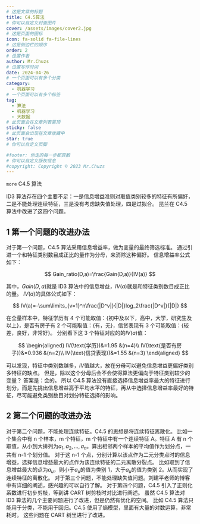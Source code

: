 ```yaml
---
# 这是文章的标题
title: C4.5算法
# 你可以自定义封面图片
cover: /assets/images/cover2.jpg
# 这是页面的图标
icon: fa-solid fa-file-lines
# 这是侧边栏的顺序
order: 2
# 设置作者
author: Mr.Chuzs
# 设置写作时间
date: 2024-04-26
# 一个页面可以有多个分类
category:
  - 机器学习
# 一个页面可以有多个标签
tag:
  - 算法
  - 机器学习
  - 大数据
# 此页面会在文章列表置顶
sticky: false
# 此页面会出现在文章收藏中
star: true
# 你可以自定义页脚

#footer: 你走的每一步都算数
# 你可以自定义版权信息
#copyright: Copyright © 2023 Mr.Chuzs
---
```


`more` C4.5 算法

<!-- more -->

ID3 算法存在四个主要不足：一是信息增益准则对取值类别较多的特征有所偏好，二是不能处理连续特征，三是没有考虑缺失值处理，四是过拟合。
昆兰在 C4.5 算法中改进了这四个问题。

## 1 第一个问题的改进办法

对于第一个问题，C4.5 算法采用信息增益率，做为变量的最终筛选标准。
通过引进一个和特征类别数目成正比的量作为分母，来消除这种偏好。
信息增益率公式如下：

$$
Gain_ratio(D,a)=\frac{Gain(D,a)}{IV(a)}
$$

其中，$Gain(D,a)$就是 ID3 算法中的信息增益，$IV(a)$就是和特征类别数目成正比的量。
$IV(a)$的具体公式如下：

$$
IV(a)=-\sum\limits_{v=1}^n\frac{|D^v|}{|D|}log_2\frac{|D^v|}{|D|}
$$

在全量样本中，特征学历有 4 个可能取值：{初中及以下，高中，大学，研究生及以上}，是否有房子有 2 个可能取值：{有，无}，信贷表现有 3 个可能取值：{较差，良好，非常好}。
分别看下这 3 个特征对应的的$IV(a)$值：

$$
\begin{aligned}
IV(\text{学历})&=1.95 &(n=4)\\
IV(\text{是否有房子})&=0.936 &(n=2)\\
IV(\text{信贷表现})&=1.55 &(n=3)
\end{aligned}
$$

可以发现，特征中类别数越多，$IV$值越大，放在分母可以避免信息增益更偏好类别多特征的缺点。
但是，除以这个分母后会不会使得算法更偏向于特征类别较少的变量？
答案是：会的。
所以 C4.5 算法没有直接选择信息增益率最大的特征进行划分，而是先挑出信息增益高于平均水平的特征，再从中选择信息增益率最好的特征，尽可能避免类别数目对划分特征选择的影响。

## 2 第二个问题的改进办法

对于第二个问题，不能处理连续特征。C4.5 的思想是将连续特征离散化。
比如一个集合中有 n 个样本，m 个特征，m 个特征中有一个连续特征 A。特征 A 有 n 个取值，从小到大排列为$a_1,a_2,...,a_n$。算出相邻两个样本的平均值作为划分点，一共有 n-1 个划分值。
对于这 n-1 个点，分别计算以该点作为二元分类点时的信息增益，选择信息增益最大的点作为该连续特征的二元离散分裂点。
比如取到了信息增益最大的点为$a_u$，则小于$a_u$的值为类别 1，大于$a_u$的值为类别 2。从而实现了连续特征的离散化。
对于第三个问题，不能处理缺失值问题。刘建平老师的博客中有详细的阐述，感兴趣的可以自行了解。
对于第四个问题，C4.5 引入了正则化系数进行初步剪枝，等到讲 CART 树剪枝时对比进行阐述。
虽然 C4.5 算法对 ID3 算法的几个主要问题进行了改进，但是仍然有优化的空间。
比如 C4.5 算法只能用于分类，不能用于回归。C4.5 使用了熵模型，里面有大量的对数运算，非常耗时。
这些问题在 CART 树里进行了改进。
